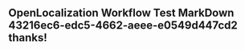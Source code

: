 <properties
ms.topic="hero-topic"
ms.test1="hero-topic"
ms.test2="test"/>


## OpenLocalization Workflow Test MarkDown 43216ec6-edc5-4662-aeee-e0549d447cd2 thanks!



<!--HONumber=Aug16_HO4-->


